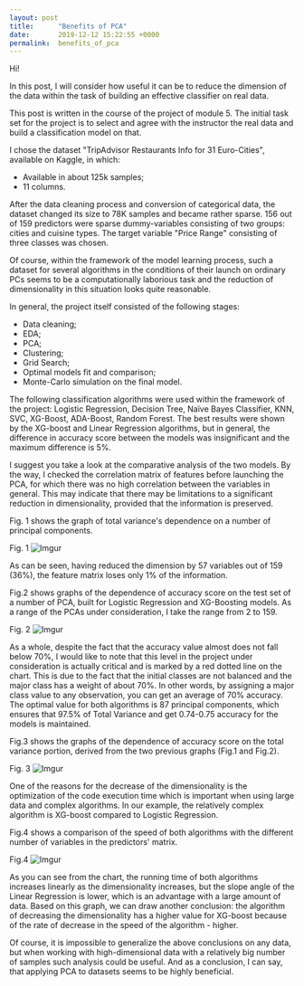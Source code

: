 ```yaml
---
layout: post
title:      "Benefits of PCA"
date:       2019-12-12 15:22:55 +0000
permalink:  benefits_of_pca
---
```



Hi!

In this post, I will consider how useful it can be to reduce the dimension of the data within the task of building an effective classifier on real data.

This post is written in the course of the project of module 5. The initial task set for the project is to select and agree with the instructor the real data and build a classification model on that. 

I chose the dataset "TripAdvisor Restaurants Info for 31 Euro-Cities", available on Kaggle, in which:

* Available in about 125k samples;
* 11 columns.

After the data cleaning process and conversion of categorical data, the dataset changed its size to 78K samples and became rather sparse. 156 out of 159 predictors were sparse dummy-variables consisting of two groups: cities and cuisine types. The target variable "Price Range" consisting of three classes was chosen.

Of course, within the framework of the model learning process, such a dataset for several algorithms in the conditions of their launch on ordinary PCs seems to be a computationally laborious task and the reduction of dimensionality in this situation looks quite reasonable.

In general, the project itself consisted of the following stages:
* Data cleaning;
* EDA;
* PCA;
* Clustering;
* Grid Search;
* Optimal models fit and comparison;
* Monte-Carlo simulation on the final model.

The following classification algorithms were used within the framework of the project: Logistic Regression, Decision Tree, Naïve Bayes Classifier, KNN, SVC, XG-Boost, ADA-Boost, Random Forest. The best results were shown by the XG-boost and Linear Regression algorithms, but in general, the difference in accuracy score between the models was insignificant and the maximum difference is 5%. 

I suggest you take a look at the comparative analysis of the two models. By the way, I checked the correlation matrix of features before launching the PCA, for which there was no high correlation between the variables in general. This may indicate that there may be limitations to a significant reduction in dimensionality, provided that the information is preserved.

Fig. 1 shows the graph of total variance's dependence on a number of principal components.

Fig. 1
![Imgur](https://i.imgur.com/WZDFPK9.png)

As can be seen, having reduced the dimension by 57 variables out of 159 (36%), the feature matrix loses only 1% of the information.

Fig.2 shows graphs of the dependence of accuracy score on the test set of a number of PCA, built for Logistic Regression and XG-Boosting models. As a range of the PCAs under consideration, I take the range from 2 to 159.

Fig. 2
![Imgur](https://i.imgur.com/dl3Eaft.png)

As a whole, despite the fact that the accuracy value almost does not fall below 70%, I would like to note that this level in the project under consideration is actually critical and is marked by a red dotted line on the chart. This is due to the fact that the initial classes are not balanced and the major class has a weight of about 70%. In other words, by assigning a major class value to any observation, you can get an average of 70% accuracy. The optimal value for both algorithms is 87 principal components, which ensures that 97.5% of Total Variance and get 0.74-0.75 accuracy for the models is maintained.

Fig.3 shows the graphs of the dependence of accuracy score on the total variance portion, derived from the two previous graphs (Fig.1 and Fig.2). 

Fig. 3
![Imgur](https://i.imgur.com/wQyo2lS.png)

One of the reasons for the decrease of the dimensionality is the optimization of the code execution time which is important when using large data and complex algorithms. In our example, the relatively complex algorithm is XG-boost compared to Logistic Regression.

Fig.4 shows a comparison of the speed of both algorithms with the different number of variables in the predictors' matrix. 

Fig.4
![Imgur](https://i.imgur.com/uW8cq49.png)

As you can see from the chart, the running time of both algorithms increases linearly as the dimensionality increases, but the slope angle of the Linear Regression is lower, which is an advantage with a large amount of data. Based on this graph, we can draw another conclusion: the algorithm of decreasing the dimensionality has a higher value for XG-boost because of the rate of decrease in the speed of the algorithm - higher. 

Of course, it is impossible to generalize the above conclusions on any data, but when working with high-dimensional data with a relatively big number of samples such analysis could be useful. And as a conclusion, I can say, that applying PCA to datasets seems to be highly beneficial.








